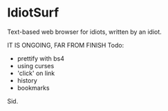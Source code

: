 # IdiotSurf

Text-based web browser for idiots, written by an idiot.

IT IS ONGOING, FAR FROM FINISH
Todo:
- prettify with bs4
- using curses
- 'click' on link
- history
- bookmarks

Sid.